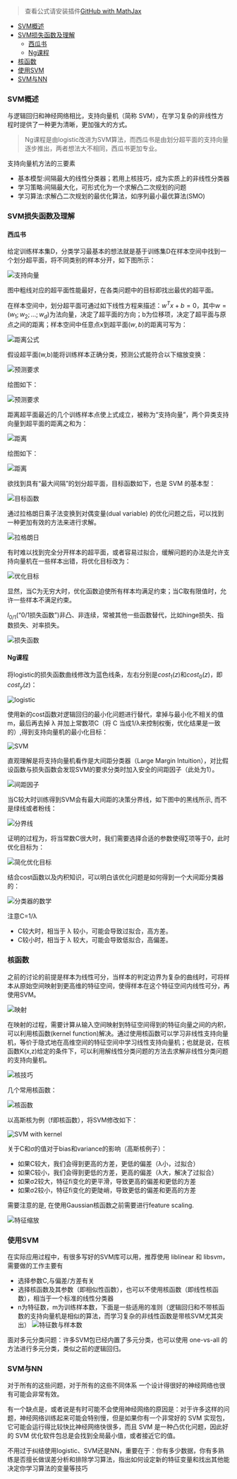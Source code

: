 > 查看公式请安装插件[GitHub with MathJax](https://chrome.google.com/webstore/detail/github-with-mathjax/ioemnmodlmafdkllaclgeombjnmnbima)
<!-- TOC -->

- [SVM概述](#svm概述)
- [SVM损失函数及理解](#svm损失函数及理解)
    - [西瓜书](#西瓜书)
    - [Ng课程](#ng课程)
- [核函数](#核函数)
- [使用SVM](#使用svm)
- [SVM与NN](#svm与nn)

<!-- /TOC -->
### SVM概述
与逻辑回归和神经网络相比，支持向量机（简称 SVM），在学习复杂的非线性方程时提供了一种更为清晰，更加强大的方式。

> Ng课程是由logistic改进为SVM算法，而西瓜书是由划分超平面的支持向量逐步推出，两者想法大不相同，西瓜书更加专业。

支持向量机方法的三要素
- 基本模型:间隔最大的线性分类器；若用上核技巧，成为实质上的非线性分类器
- 学习策略:间隔最大化，可形式化为一个求解凸二次规划的问题
- 学习算法:求解凸二次规划的最优化算法，如序列最小最优算法(SMO)

### SVM损失函数及理解
#### 西瓜书
给定训练样本集D，分类学习最基本的想法就是基于训练集D在样本空间中找到一个划分超平面，将不同类别的样本分开，如下图所示：

![支持向量](image/9-1.png)

图中粗线对应的超平面性能最好，在各类问题中的目标即找出最优的超平面。

在样本空间中，划分超平面可通过如下线性方程来描述：$w^T x+b=0$，其中$w=(w_1;w_2;...;w_d)$为法向量，决定了超平面的方向；b为位移项，决定了超平面与原点之间的距离；样本空间中任意点x到超平面$(w,b)$的距离可写为：

![距离公式](image/9-2.png)

假设超平面(w,b)能将训练样本正确分类，预测公式能符合以下缩放变换：

![预测要求](image/9-3.png)

绘图如下：

![预测要求](image/9-4.png)

距离超平面最近的几个训练样本点使上式成立，被称为“支持向量”，两个异类支持向量到超平面的距离之和为：

![距离](image/9-5.png)

绘图如下：

![距离](image/9-6.png)

欲找到具有“最大间隔”的划分超平面，目标函数如下，也是 SVM 的基本型：

![目标函数](image/9-7.png)

通过拉格朗日乘子法变换到对偶变量(dual variable) 的优化问题之后，可以找到一种更加有效的方法来进行求解。

![拉格朗日](image/9-8.png)

有时难以找到完全分开样本的超平面，或者容易过拟合，缓解问题的办法是允许支持向量机在一些样本出错，将优化目标改为：

![优化目标](image/9-9.png)

显然，当C为无穷大时，优化函数迫使所有样本均满足约束；当C取有限值时，允许一些样本不满足约束。

$l_{0/1}$(“0/1损失函数”)非凸、非连续，常被其他一些函数替代，比如hinge损失、指数损失、对率损失。

![损失函数](image/9-10.png)

#### Ng课程
将logistic的损失函数曲线修改为蓝色线条，左右分别是$cost_1(z)$和$cost_0(z)$，即$cost_y(z)$：

![logistic](image/9-11.png)

使用新的cost函数对逻辑回归的最小化问题进行替代，拿掉与最小化不相关的值m，最后再去掉 λ 并加上常数项C（将 C 当成1/λ来控制权衡，优化结果是一致的）,得到支持向量机的最小化目标：

![SVM](image/9-12.png)

直观理解是将支持向量机看作是大间距分类器（Large Margin Intuition），对比假设函数与损失函数会发现SVM的要求分类时加入安全的间距因子（此处为1）。

![间距因子](image/9-13.png)

当C较大时训练得到SVM会有最大间距的决策分界线，如下图中的黑线所示, 而不是绿线或者粉线：

![分界线](image/9-14.png)

证明的过程为，将当常数C很大时，我们需要选择合适的参数使得∑项等于0，此时优化目标为：

![简化优化目标](image/9-15.png)

结合cost函数以及内积知识，可以明白该优化问题是如何得到一个大间距分类器的：

![分类器的数学](image/9-16.png)

注意C=1/λ
- C较大时，相当于 λ 较小，可能会导致过拟合，高方差。
- C较小时，相当于 λ 较大，可能会导致低拟合，高偏差。

### 核函数
之前的讨论的前提是样本为线性可分，当样本的判定边界为复杂的曲线时，可将样本从原始空间映射到更高维的特征空间，使得样本在这个特征空间内线性可分，再使用SVM。

![映射](image/9-17.jpg)

在映射的过程，需要计算从输入空间映射到特征空间得到的特征向量之间的内积，可以利用核函数(kernel function)解决。通过使用核函数可以学习非线性支持向量机，等价于隐式地在高维空间的特征空间中学习线性支持向量机；也就是说，在核函数K(x,z)给定的条件下，可以利用解线性分类问题的方法去求解非线性分类问题的支持向量机。

![核技巧](image/9-18.jpg)

几个常用核函数：

![核函数](image/9-19.png)

以高斯核为例（f即核函数），将SVM修改如下：

![SVM with kernel](image/9-20.png)

关于C和σ的值对于bias和variance的影响（高斯核例子）：
- 如果C较大，我们会得到更高的方差，更低的偏差（λ小，过拟合） 
- 如果C较小，我们会得到更低的方差，更高的偏差（λ大，解决了过拟合） 
- 如果σ2较大，特征fi变化的更平滑，导致更高的偏差和更低的方差 
- 如果σ2较小，特征fi变化的更陡峭，导致更低的偏差和更高的方差

需要注意的是, 在使用Gaussian核函数之前需要进行feature scaling.

![特征缩放](image/9-23.png)

### 使用SVM
在实际应用过程中，有很多写好的SVM库可以用，推荐使用 liblinear 和 libsvm，需要做的工作主要有 
- 选择参数C,与偏差/方差有关
- 选择核函数及其参数（即相似性函数），也可以不使用核函数（即线性核函数），相当于一个标准的线性分类器 
- n为特征数，m为训练样本数，下面是一些适用的准则（逻辑回归和不带核函数的支持向量机是相似的算法，而学习复杂的非线性函数是带核SVM尤其突出）
![特征数与样本数](image/9-22.png)

面对多元分类问题：许多SVM包已经内置了多元分类，也可以使用 one-vs-all 的方法进行多元分类，类似之前的逻辑回归。

### SVM与NN
对于所有的这些问题，对于所有的这些不同体系
一个设计得很好的神经网络也很有可能会非常有效。

有一个缺点是，或者说是有时可能不会使用神经网络的原因是：对于许多这样的问题，神经网络训练起来可能会特别慢，但是如果你有一个非常好的 SVM 实现包，它可能会运行得比较快比神经网络快很多，而且 SVM 是一种凸优化问题，因此好的 SVM 优化软件包总是会找到全局最小值，或者接近它的值。

不用过于纠结使用logistic、SVM还是NN，重要在于：你有多少数据，你有多熟练是否擅长做误差分析和排除学习算法，指出如何设定新的特征变量和找出其他能决定你学习算法的变量等技巧


